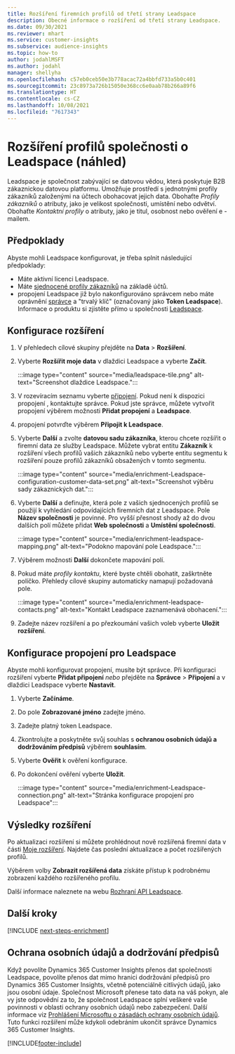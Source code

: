 ```yaml
---
title: Rozšíření firemních profilů od třetí strany Leadspace
description: Obecné informace o rozšíření od třetí strany Leadspace.
ms.date: 09/30/2021
ms.reviewer: mhart
ms.service: customer-insights
ms.subservice: audience-insights
ms.topic: how-to
author: jodahlMSFT
ms.author: jodahl
manager: shellyha
ms.openlocfilehash: c57eb0ceb50e3b778acac72a4bbfd733a5b0c401
ms.sourcegitcommit: 23c8973a726b15050e368cc6e0aab78b266a89f6
ms.translationtype: HT
ms.contentlocale: cs-CZ
ms.lasthandoff: 10/08/2021
ms.locfileid: "7617343"
---
```

# <a name="enrichment-of-company-profiles-with-leadspace-preview"></a>Rozšíření profilů společnosti o Leadspace (náhled)

Leadspace je společnost zabývající se datovou vědou, která poskytuje B2B zákaznickou datovou platformu. Umožňuje prostředí s jednotnými profily zákazníků založenými na účtech obohacovat jejich data. Obohaťte *Profily zákazníků* o atributy, jako je velikost společnosti, umístění nebo odvětví. Obohaťte *Kontaktní profily* o atributy, jako je titul, osobnost nebo ověření e -mailem.

## <a name="prerequisites"></a>Předpoklady

Abyste mohli Leadspace konfigurovat, je třeba splnit následující předpoklady:

- Máte aktivní licenci Leadspace.
- Máte [sjednocené profily zákazníků](customer-profiles.md) na základě účtů.
- propojení Leadspace již bylo nakonfigurováno správcem nebo máte oprávnění [správce](permissions.md#administrator) a "trvalý klíč" (označovaný jako **Token Leadspace**). Informace o produktu si zjistěte přímo u společnosti [Leadspace](https://www.leadspace.com/leadspace-microsoft-dynamics-365/).

## <a name="configure-the-enrichment"></a>Konfigurace rozšíření

1. V přehledech cílové skupiny přejděte na **Data** > **Rozšíření**.

1. Vyberte **Rozšířit moje data** v dlaždici Leadspace a vyberte **Začít**.

   :::image type="content" source="media/leadspace-tile.png" alt-text="Screenshot dlaždice Leadspace.":::

1. V rozevíracím seznamu vyberte [připojení](connections.md). Pokud není k dispozici propojení , kontaktujte správce. Pokud jste správce, můžete vytvořit propojení výběrem možnosti **Přidat propojení** a **Leadspace**. 

1. propojení potvrďte výběrem **Připojit k Leadspace**.

1. Vyberte **Další** a zvolte **datovou sadu zákazníka**, kterou chcete rozšířit o firemní data ze služby Leadspace. Můžete vybrat entitu **Zákazník** k rozšíření všech profilů vašich zákazníků nebo vyberte entitu segmentu k rozšíření pouze profilů zákazníků obsažených v tomto segmentu.

    :::image type="content" source="media/enrichment-Leadspace-configuration-customer-data-set.png" alt-text="Screenshot výběru sady zákaznických dat.":::

1. Vyberte **Další** a definujte, která pole z vašich sjednocených profilů se použijí k vyhledání odpovídajících firemních dat z Leadspace. Pole **Název společnosti** je povinné. Pro vyšší přesnost shody až do dvou dalších polí můžete přidat **Web společnosti** a **Umístění společnosti**.

   :::image type="content" source="media/enrichment-leadspace-mapping.png" alt-text="Podokno mapování pole Leadspace.":::

1. Výběrem možnosti **Další** dokončete mapování polí.

1. Pokud máte *profily kontaktu*, které byste chtěli obohatit, zaškrtněte políčko. Přehledy cílové skupiny automaticky namapují požadovaná pole.

   :::image type="content" source="media/enrichment-leadspace-contacts.png" alt-text="Kontakt Leadspace zaznamenává obohacení.":::
 
1. Zadejte název rozšíření a po přezkoumání vašich voleb vyberte **Uložit rozšíření**.


## <a name="configure-the-connection-for-leadspace"></a>Konfigurace propojení pro Leadspace 

Abyste mohli konfigurovat propojení, musíte být správce. Při konfiguraci rozšíření vyberte **Přidat připojení** *nebo* přejděte na **Správce** > **Připojení** a v dlaždici Leadspace vyberte **Nastavit**.

1. Vyberte **Začínáme**. 

1. Do pole **Zobrazované jméno** zadejte jméno.

1. Zadejte platný token Leadspace.

1. Zkontrolujte a poskytněte svůj souhlas s **ochranou osobních údajů a dodržováním předpisů** výběrem **souhlasím**.

1. Vyberte **Ověřit** k ověření konfigurace.

1. Po dokončení ověření vyberte **Uložit**.
   
   :::image type="content" source="media/enrichment-Leadspace-connection.png" alt-text="Stránka konfigurace propojení pro Leadspace":::

## <a name="enrichment-results"></a>Výsledky rozšíření

Po aktualizaci rozšíření si můžete prohlédnout nově rozšířená firemní data v části [Moje rozšíření](enrichment-hub.md). Najdete čas poslední aktualizace a počet rozšířených profilů.

Výběrem volby **Zobrazit rozšířená data** získáte přístup k podrobnému zobrazení každého rozšířeného profilu.

Další informace naleznete na webu [Rozhraní API Leadspace](https://support.leadspace.com/hc/en-us/sections/201997649-API).

## <a name="next-steps"></a>Další kroky


[!INCLUDE [next-steps-enrichment](../includes/next-steps-enrichment.md)]

## <a name="data-privacy-and-compliance"></a>Ochrana osobních údajů a dodržování předpisů

Když povolíte Dynamics 365 Customer Insights přenos dat společnosti Leadspace, povolíte přenos dat mimo hranici dodržování předpisů pro Dynamics 365 Customer Insights, včetně potenciálně citlivých údajů, jako jsou osobní údaje. Společnost Microsoft přenese tato data na váš pokyn, ale vy jste odpovědní za to, že společnost Leadspace splní veškeré vaše povinnosti v oblasti ochrany osobních údajů nebo zabezpečení. Další informace viz [Prohlášení Microsoftu o zásadách ochrany osobních údajů](https://go.microsoft.com/fwlink/?linkid=396732).
Tuto funkci rozšíření může kdykoli odebráním ukončit správce Dynamics 365 Customer Insights.


[!INCLUDE[footer-include](../includes/footer-banner.md)]
